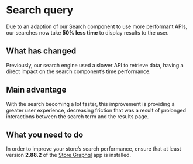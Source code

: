 # Search query

Due to an adaption of our Search component to use more performant APIs, our searches now take __50% less time__ to display results to the user.

## What has changed

Previously, our search engine used a slower API to retrieve data, having a direct impact on the search component’s time performance.

## Main advantage

With the search becoming a lot faster, this improvement is providing a greater user experience, decreasing friction that was a result of prolonged interactions between the search term and the results page.

## What you need to do

In order to improve your store’s search performance, ensure that at least version __2.88.2__ of the [Store Graphql](https://github.com/vtex-apps/store-graphql) app is installed.
